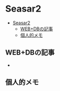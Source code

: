 # Seasar2

- [Seasar2](#seasar2)
  - [WEB+DBの記事](#webdbの記事)
  - [個人的メモ](#個人的メモ)

## WEB+DBの記事

- 

## 個人的メモ

